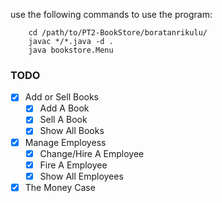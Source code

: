 use the following commands to use the program:

```
	cd /path/to/PT2-BookStore/boratanrikulu/
	javac */*.java -d .
	java bookstore.Menu
```


### TODO  
* [x]  Add or Sell Books  
	* [x] Add A Book  
	* [x] Sell A Book  
	* [x] Show All Books  

* [X] Manage Employess  
	* [X] Change/Hire A Employee  
	* [X] Fire A Employee  
	* [X] Show All Employees  

* [x] The Money Case
